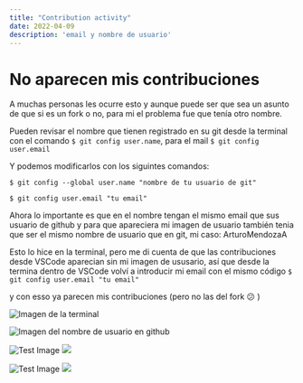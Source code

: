 ```yaml
---
title: "Contribution activity"
date: 2022-04-09
description: 'email y nombre de usuario'
---
```


# No aparecen mis contribuciones
A muchas personas les ocurre esto y aunque puede ser que sea un asunto de que si es un fork o no, para mi el problema fue que tenía otro nombre.

Pueden revisar el nombre que tienen registrado en su git desde la terminal con el comando ``` $ git config user.name ```, para el mail ```$ git config user.email```

Y podemos modificarlos con los siguintes comandos:

```$ git config --global user.name "nombre de tu usuario de git"```

```$ git config user.email "tu email" ```

Ahora lo importante es que en el nombre tengan el mismo email que sus usuario de github y para que apareciera mi imagen de usuario también tenia que ser el mismo nombre de usuario que en git,  mi caso: ArturoMendozaA

Esto lo hice en la terminal, pero me di cuenta de que las contribuciones desde VSCode aparecian sin mi imagen de ususario, así que desde la termina dentro de VSCode volví a introducir mi email con el mismo código ```$ git config user.email "tu email" ```

y con esso ya parecen mis contribuciones (pero no las del fork :confused: ) 

![Imagen de la terminal](images/uno.png)

![Imagen del nombre de usuario en github](images/tres.png)

![Test Image](/uno.png)
<img src = "/uno.png">

![Test Image](/tres.png)
<img src = "/tres.png">

